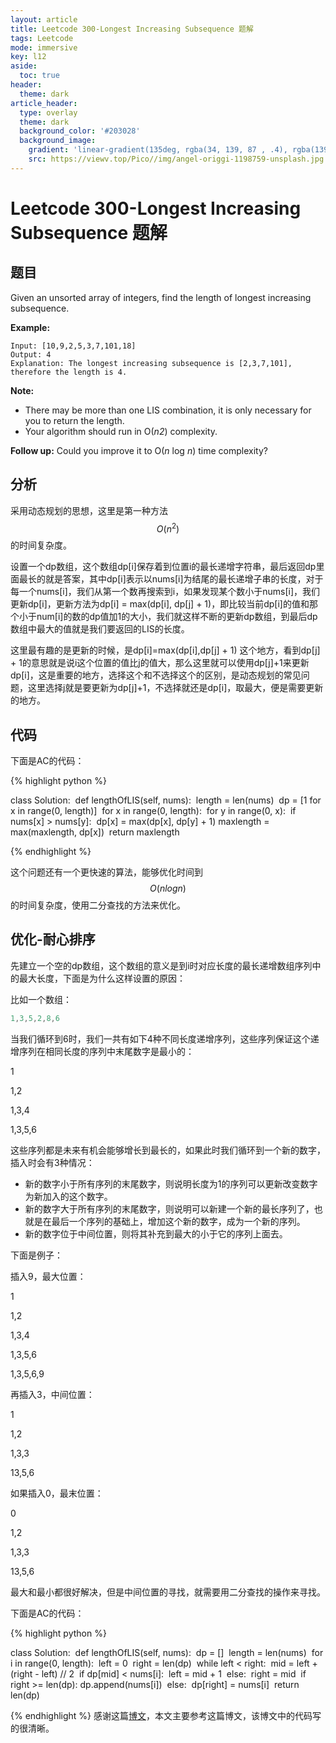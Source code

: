 ```yaml
---
layout: article
title: Leetcode 300-Longest Increasing Subsequence 题解
tags: Leetcode
mode: immersive
key: l12
aside:
  toc: true
header:
  theme: dark
article_header:
  type: overlay
  theme: dark
  background_color: '#203028'
  background_image:
    gradient: 'linear-gradient(135deg, rgba(34, 139, 87 , .4), rgba(139, 34, 139, .4))'
    src: https://viewv.top/Pico//img/angel-origgi-1198759-unsplash.jpg
---
```


# Leetcode 300-Longest Increasing Subsequence 题解

## 题目

Given an unsorted array of integers, find the length of longest increasing subsequence.

**Example:**

```
Input: [10,9,2,5,3,7,101,18]
Output: 4 
Explanation: The longest increasing subsequence is [2,3,7,101], therefore the length is 4. 
```

**Note:**

- There may be more than one LIS combination, it is only necessary for you to return the length.
- Your algorithm should run in O(*n2*) complexity.

**Follow up:** Could you improve it to O(*n* log *n*) time complexity?

## 分析

采用动态规划的思想，这里是第一种方法$$O(n^2)$$的时间复杂度。

设置一个dp数组，这个数组dp[i]保存着到位置i的最长递增字符串，最后返回dp里面最长的就是答案，其中dp[i]表示以nums[i]为结尾的最长递增子串的长度，对于每一个nums[i]，我们从第一个数再搜索到i，如果发现某个数小于nums[i]，我们更新dp[i]，更新方法为dp[i] = max(dp[i], dp[j] + 1)，即比较当前dp[i]的值和那个小于num[i]的数的dp值加1的大小，我们就这样不断的更新dp数组，到最后dp数组中最大的值就是我们要返回的LIS的长度。

这里最有趣的是更新的时候，是dp[i]=max(dp[i],dp[j] + 1) 这个地方，看到dp[j] + 1的意思就是说i这个位置的值比j的值大，那么这里就可以使用dp[j]+1来更新dp[i]，这是重要的地方，选择这个和不选择这个的区别，是动态规划的常见问题，这里选择j就是要更新为dp[j]+1，不选择就还是dp[i]，取最大，便是需要更新的地方。

## 代码

下面是AC的代码：

{% highlight python %}

class Solution:
​    def lengthOfLIS(self, nums):
​        length = len(nums)
​        dp = [1 for x in range(0, length)]
​        for x in range(0, length):
​            for y in range(0, x):
​                if nums[x] > nums[y]:
​                    dp[x] = max(dp[x], dp[y] + 1)
​            maxlength = max(maxlength, dp[x])
​        return maxlength

{% endhighlight %}

这个问题还有一个更快速的算法，能够优化时间到$$O(nlogn)$$的时间复杂度，使用二分查找的方法来优化。

## 优化-耐心排序

先建立一个空的dp数组，这个数组的意义是到i时对应长度的最长递增数组序列中的最大长度，下面是为什么这样设置的原因：

比如一个数组：

```c
1,3,5,2,8,6
```

当我们循环到6时，我们一共有如下4种不同长度递增序列，这些序列保证这个递增序列在相同长度的序列中末尾数字是最小的：

1

1,2

1,3,4

1,3,5,6

这些序列都是未来有机会能够增长到最长的，如果此时我们循环到一个新的数字，插入时会有3种情况：

- 新的数字小于所有序列的末尾数字，则说明长度为1的序列可以更新改变数字为新加入的这个数字。
- 新的数字大于所有序列的末尾数字，则说明可以新建一个新的最长序列了，也就是在最后一个序列的基础上，增加这个新的数字，成为一个新的序列。
- 新的数字位于中间位置，则将其补充到最大的小于它的序列上面去。

下面是例子：

插入9，最大位置：

1

1,2

1,3,4

1,3,5,6

1,3,5,6,9

再插入3，中间位置：

1

1,2

1,3,3

13,5,6

如果插入0，最末位置：

0

1,2

1,3,3

13,5,6

最大和最小都很好解决，但是中间位置的寻找，就需要用二分查找的操作来寻找。

下面是AC的代码：

{% highlight python %}

class Solution:
​    def lengthOfLIS(self, nums):
​        dp = []
​        length = len(nums)
​        for i in range(0, length):
​            left = 0
​            right = len(dp)
​            while left < right:
​                mid = left + (right - left) // 2
​                if dp[mid] < nums[i]:
​                    left = mid + 1
​                else:
​                    right = mid
​            if right >= len(dp):
​                dp.append(nums[i])
​            else:
​                dp[right] = nums[i]
​        return len(dp)

{% endhighlight %}
感谢这篇[博文](https://yanjia.me/zh/2018/11/05/70/)，本文主要参考这篇博文，该博文中的代码写的很清晰。